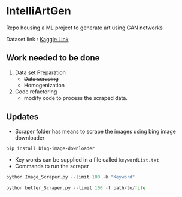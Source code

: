 # IntelliArtGen

Repo housing a ML project to generate art using GAN networks

Dataset link : [Kaggle Link](https://www.kaggle.com/datasets/thedownhill/art-images-drawings-painting-sculpture-engraving/data)

## Work needed to be done

1. Data set Preparation
   - ~~Data scraping~~
   - Homogenization
2. Code refactoring
   - modify code to process the scraped data.

## Updates

- Scraper folder has means to scrape the images using bing image downloader

```bash
pip install bing-image-downloader
```

- Key words can be supplied in a file called `keywordList.txt`
- Commands to run the scraper

```python
python Image_Scraper.py --limit 100 -k "Keyword"
```

```python
python better_Scraper.py --limit 100 -f path/to/file

```
